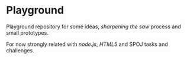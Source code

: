Playground
==========

Playground repository for some ideas, *sharpening the saw* process and small prototypes. 

For now strongly related with *node.js*, *HTML5* and SPOJ tasks and challenges.
